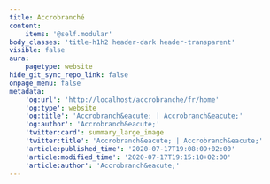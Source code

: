 ```yaml
---
title: Accrobranché
content:
    items: '@self.modular'
body_classes: 'title-h1h2 header-dark header-transparent'
visible: false
aura:
    pagetype: website
hide_git_sync_repo_link: false
onpage_menu: false
metadata:
    'og:url': 'http://localhost/accrobranche/fr/home'
    'og:type': website
    'og:title': 'Accrobranch&eacute; | Accrobranch&eacute;'
    'og:author': 'Accrobranch&eacute;'
    'twitter:card': summary_large_image
    'twitter:title': 'Accrobranch&eacute; | Accrobranch&eacute;'
    'article:published_time': '2020-07-17T19:08:09+02:00'
    'article:modified_time': '2020-07-17T19:15:10+02:00'
    'article:author': 'Accrobranch&eacute;'
---
```


